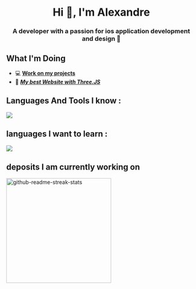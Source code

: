 <h1 align="center">Hi 👋, I'm Alexandre</h1>
<h3 align="center">A developer with a passion for ios application development and design </h3>

## What I'm Doing
- 💻 [**Work on my projects**](https://github.com/hydroft1/NSI)
- 🎫 [**_My best Website with Three.JS_**](https://hydroft1.github.io/three.js-webGL/)


## Languages And Tools I know :
<p align="left"> <a href="https://github.com/hydroft1"><img src="https://skillicons.dev/icons?i=python,sqlite,vscode,html,css,js,swift,firebase"> </a> </p>

## languages I want to learn : 
<p align="left"> <a href="https://github.com/hydroft1"><img src="https://skillicons.dev/icons?i=react,c, c++"> </a> </p>

## deposits I am currently working on
<p align="left">
    <a href="https://github.com/hydroft1/NSI"><img width="278" src="https://denvercoder1-github-readme-stats.vercel.app/api/pin/?username=hydroft1&repo=NSI&theme=react&bg_color=1F222E&title_color=F8D866&hide_border=true&icon_color=F8D866&show_icons=true" alt="github-readme-streak-stats"></a>
</p>
